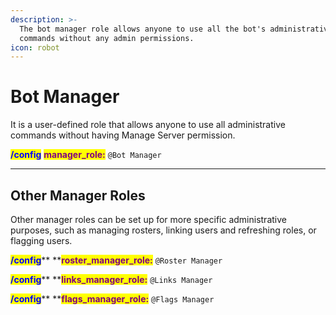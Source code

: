 ```yaml
---
description: >-
  The bot manager role allows anyone to use all the bot's administrative
  commands without any admin permissions.
icon: robot
---
```


# Bot Manager

It is a user-defined role that allows anyone to use all administrative commands without having Manage Server permission.

<mark style="color:blue;">**/config**</mark> <mark style="color:purple;">**manager\_role:**</mark> `@Bot Manager`

***

## Other Manager Roles

Other manager roles can be set up for more specific administrative purposes, such as managing rosters, linking users and refreshing roles, or flagging users.

<mark style="color:blue;">**/config**</mark>** **<mark style="color:purple;">**roster\_manager\_role:**</mark> `@Roster Manager`

<mark style="color:blue;">**/config**</mark>** **<mark style="color:purple;">**links\_manager\_role:**</mark> `@Links Manager`

<mark style="color:blue;">**/config**</mark>** **<mark style="color:purple;">**flags\_manager\_role:**</mark> `@Flags Manager`

